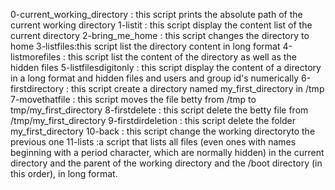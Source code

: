 0-current_working_directory : this script prints the absolute path of the current working directory 
1-listit : this script display the content list of the current directory
2-bring_me_home : this script changes the directory to home
3-listfiles:this script list the directory content in long format
4-listmorefiles : this script list the content of the directory as well as the hidden files
5-listfilesdigitonly : this script display the content of a directory in a long format and hidden files and users and group id's numerically
6-firstdirectory : this script create a directory named my_first_directory in  /tmp
7-movethatfile : this script moves the file betty from /tmp to tmp/my_first_directory
8-firstdelete : this script delete the betty file from /tmp/my_first_directory 
9-firstdirdeletion : this script delete the folder my_first_directory
10-back : this script change the working directoryto the previous one
11-lists :a script that lists all files (even ones with names beginning with a period character, which are normally hidden) in the current directory and the parent of the working directory and the /boot directory (in this order), in long format.
